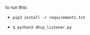 to run this:
- `pip3 install -r requirements.txt`
-   
    ```
    $ python3 dhcp_listener.py
    ```